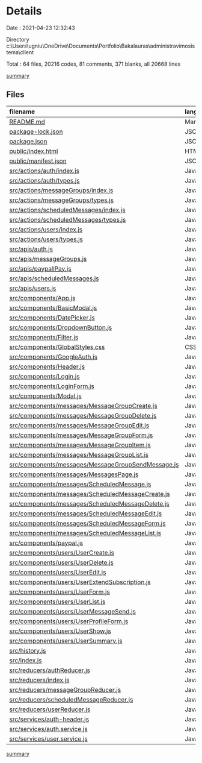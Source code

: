 # Details

Date : 2021-04-23 12:32:43

Directory c:\Users\ugniu\OneDrive\Documents\Portfolio\Bakalauras\administravimosistema\client

Total : 64 files,  20216 codes, 81 comments, 371 blanks, all 20668 lines

[summary](results.md)

## Files
| filename | language | code | comment | blank | total |
| :--- | :--- | ---: | ---: | ---: | ---: |
| [README.md](/README.md) | Markdown | 38 | 0 | 33 | 71 |
| [package-lock.json](/package-lock.json) | JSON | 17,313 | 0 | 1 | 17,314 |
| [package.json](/package.json) | JSON | 58 | 0 | 1 | 59 |
| [public/index.html](/public/index.html) | HTML | 23 | 23 | 1 | 47 |
| [public/manifest.json](/public/manifest.json) | JSON | 25 | 0 | 1 | 26 |
| [src/actions/auth/index.js](/src/actions/auth/index.js) | JavaScript | 47 | 0 | 11 | 58 |
| [src/actions/auth/types.js](/src/actions/auth/types.js) | JavaScript | 7 | 0 | 1 | 8 |
| [src/actions/messageGroups/index.js](/src/actions/messageGroups/index.js) | JavaScript | 32 | 1 | 10 | 43 |
| [src/actions/messageGroups/types.js](/src/actions/messageGroups/types.js) | JavaScript | 5 | 0 | 0 | 5 |
| [src/actions/scheduledMessages/index.js](/src/actions/scheduledMessages/index.js) | JavaScript | 32 | 1 | 10 | 43 |
| [src/actions/scheduledMessages/types.js](/src/actions/scheduledMessages/types.js) | JavaScript | 5 | 0 | 0 | 5 |
| [src/actions/users/index.js](/src/actions/users/index.js) | JavaScript | 72 | 7 | 15 | 94 |
| [src/actions/users/types.js](/src/actions/users/types.js) | JavaScript | 7 | 0 | 1 | 8 |
| [src/apis/auth.js](/src/apis/auth.js) | JavaScript | 4 | 0 | 1 | 5 |
| [src/apis/messageGroups.js](/src/apis/messageGroups.js) | JavaScript | 4 | 0 | 1 | 5 |
| [src/apis/paypallPay.js](/src/apis/paypallPay.js) | JavaScript | 4 | 0 | 1 | 5 |
| [src/apis/scheduledMessages.js](/src/apis/scheduledMessages.js) | JavaScript | 4 | 0 | 1 | 5 |
| [src/apis/users.js](/src/apis/users.js) | JavaScript | 4 | 0 | 2 | 6 |
| [src/components/App.js](/src/components/App.js) | JavaScript | 43 | 0 | 4 | 47 |
| [src/components/BasicModal.js](/src/components/BasicModal.js) | JavaScript | 27 | 0 | 5 | 32 |
| [src/components/DatePicker.js](/src/components/DatePicker.js) | JavaScript | 9 | 0 | 3 | 12 |
| [src/components/DropdownButton.js](/src/components/DropdownButton.js) | JavaScript | 16 | 1 | 3 | 20 |
| [src/components/Filter.js](/src/components/Filter.js) | JavaScript | 17 | 1 | 3 | 21 |
| [src/components/GlobalStyles.css](/src/components/GlobalStyles.css) | CSS | 111 | 7 | 23 | 141 |
| [src/components/GoogleAuth.js](/src/components/GoogleAuth.js) | JavaScript | 59 | 0 | 10 | 69 |
| [src/components/Header.js](/src/components/Header.js) | JavaScript | 54 | 0 | 5 | 59 |
| [src/components/Login.js](/src/components/Login.js) | JavaScript | 28 | 1 | 4 | 33 |
| [src/components/LoginForm.js](/src/components/LoginForm.js) | JavaScript | 70 | 0 | 8 | 78 |
| [src/components/Modal.js](/src/components/Modal.js) | JavaScript | 20 | 0 | 2 | 22 |
| [src/components/messages/MessageGroupCreate.js](/src/components/messages/MessageGroupCreate.js) | JavaScript | 42 | 0 | 6 | 48 |
| [src/components/messages/MessageGroupDelete.js](/src/components/messages/MessageGroupDelete.js) | JavaScript | 43 | 0 | 7 | 50 |
| [src/components/messages/MessageGroupEdit.js](/src/components/messages/MessageGroupEdit.js) | JavaScript | 51 | 0 | 7 | 58 |
| [src/components/messages/MessageGroupForm.js](/src/components/messages/MessageGroupForm.js) | JavaScript | 100 | 0 | 14 | 114 |
| [src/components/messages/MessageGroupItem.js](/src/components/messages/MessageGroupItem.js) | JavaScript | 7 | 0 | 2 | 9 |
| [src/components/messages/MessageGroupList.js](/src/components/messages/MessageGroupList.js) | JavaScript | 113 | 0 | 6 | 119 |
| [src/components/messages/MessageGroupSendMessage.js](/src/components/messages/MessageGroupSendMessage.js) | JavaScript | 91 | 14 | 9 | 114 |
| [src/components/messages/MessagesPage.js](/src/components/messages/MessagesPage.js) | JavaScript | 35 | 0 | 3 | 38 |
| [src/components/messages/ScheduledMessage.js](/src/components/messages/ScheduledMessage.js) | JavaScript | 7 | 0 | 2 | 9 |
| [src/components/messages/ScheduledMessageCreate.js](/src/components/messages/ScheduledMessageCreate.js) | JavaScript | 35 | 0 | 5 | 40 |
| [src/components/messages/ScheduledMessageDelete.js](/src/components/messages/ScheduledMessageDelete.js) | JavaScript | 43 | 0 | 7 | 50 |
| [src/components/messages/ScheduledMessageEdit.js](/src/components/messages/ScheduledMessageEdit.js) | JavaScript | 47 | 2 | 7 | 56 |
| [src/components/messages/ScheduledMessageForm.js](/src/components/messages/ScheduledMessageForm.js) | JavaScript | 112 | 1 | 14 | 127 |
| [src/components/messages/ScheduledMessageList.js](/src/components/messages/ScheduledMessageList.js) | JavaScript | 103 | 0 | 8 | 111 |
| [src/components/paypal.js](/src/components/paypal.js) | JavaScript | 5 | 0 | 2 | 7 |
| [src/components/users/UserCreate.js](/src/components/users/UserCreate.js) | JavaScript | 41 | 0 | 4 | 45 |
| [src/components/users/UserDelete.js](/src/components/users/UserDelete.js) | JavaScript | 43 | 0 | 8 | 51 |
| [src/components/users/UserEdit.js](/src/components/users/UserEdit.js) | JavaScript | 47 | 0 | 8 | 55 |
| [src/components/users/UserExtendSubscription.js](/src/components/users/UserExtendSubscription.js) | JavaScript | 50 | 0 | 6 | 56 |
| [src/components/users/UserForm.js](/src/components/users/UserForm.js) | JavaScript | 124 | 3 | 10 | 137 |
| [src/components/users/UserList.js](/src/components/users/UserList.js) | JavaScript | 370 | 3 | 16 | 389 |
| [src/components/users/UserMessageSend.js](/src/components/users/UserMessageSend.js) | JavaScript | 64 | 2 | 8 | 74 |
| [src/components/users/UserProfileForm.js](/src/components/users/UserProfileForm.js) | JavaScript | 77 | 3 | 10 | 90 |
| [src/components/users/UserShow.js](/src/components/users/UserShow.js) | JavaScript | 216 | 0 | 14 | 230 |
| [src/components/users/UserSummary.js](/src/components/users/UserSummary.js) | JavaScript | 14 | 0 | 2 | 16 |
| [src/history.js](/src/history.js) | JavaScript | 2 | 0 | 0 | 2 |
| [src/index.js](/src/index.js) | JavaScript | 18 | 0 | 4 | 22 |
| [src/reducers/authReducer.js](/src/reducers/authReducer.js) | JavaScript | 40 | 8 | 3 | 51 |
| [src/reducers/index.js](/src/reducers/index.js) | JavaScript | 13 | 0 | 1 | 14 |
| [src/reducers/messageGroupReducer.js](/src/reducers/messageGroupReducer.js) | JavaScript | 24 | 0 | 1 | 25 |
| [src/reducers/scheduledMessageReducer.js](/src/reducers/scheduledMessageReducer.js) | JavaScript | 24 | 0 | 1 | 25 |
| [src/reducers/userReducer.js](/src/reducers/userReducer.js) | JavaScript | 24 | 0 | 1 | 25 |
| [src/services/auth-header.js](/src/services/auth-header.js) | JavaScript | 8 | 0 | 1 | 9 |
| [src/services/auth.service.js](/src/services/auth.service.js) | JavaScript | 30 | 0 | 7 | 37 |
| [src/services/user.service.js](/src/services/user.service.js) | JavaScript | 15 | 3 | 6 | 24 |

[summary](results.md)